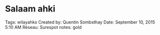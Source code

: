 # Salaam ahki

Tags: wilayahks
Created by: Quentin Sombsthay
Date: September 10, 2015 5:10 AM
Réseau: Surespot
notes: gold